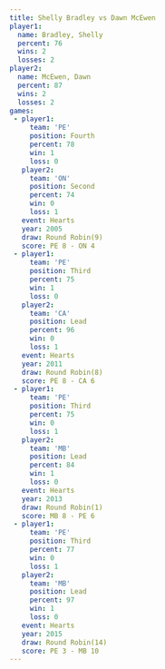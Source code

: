 ```yaml
---
title: Shelly Bradley vs Dawn McEwen
player1:               
  name: Bradley, Shelly
  percent: 76          
  wins: 2              
  losses: 2            
player2:               
  name: McEwen, Dawn   
  percent: 87          
  wins: 2              
  losses: 2            
games:
 - player1:          
     team: 'PE'      
     position: Fourth
     percent: 78     
     win: 1          
     loss: 0         
   player2:          
     team: 'ON'      
     position: Second
     percent: 74     
     win: 0          
     loss: 1         
   event: Hearts       
   year: 2005          
   draw: Round Robin(9)
   score: PE 8 - ON 4  
 - player1:         
     team: 'PE'     
     position: Third
     percent: 75    
     win: 1         
     loss: 0        
   player2:        
     team: 'CA'    
     position: Lead
     percent: 96   
     win: 0        
     loss: 1       
   event: Hearts       
   year: 2011          
   draw: Round Robin(8)
   score: PE 8 - CA 6  
 - player1:         
     team: 'PE'     
     position: Third
     percent: 75    
     win: 0         
     loss: 1        
   player2:        
     team: 'MB'    
     position: Lead
     percent: 84   
     win: 1        
     loss: 0       
   event: Hearts       
   year: 2013          
   draw: Round Robin(1)
   score: MB 8 - PE 6  
 - player1:         
     team: 'PE'     
     position: Third
     percent: 77    
     win: 0         
     loss: 1        
   player2:        
     team: 'MB'    
     position: Lead
     percent: 97   
     win: 1        
     loss: 0       
   event: Hearts        
   year: 2015           
   draw: Round Robin(14)
   score: PE 3 - MB 10  
---
```

